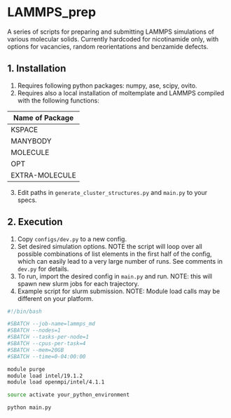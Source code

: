 
# LAMMPS_prep

A series of scripts for preparing and submitting LAMMPS simulations of various molecular solids.
Currently hardcoded for nicotinamide only, with options for vacancies, random reorientations and benzamide defects.


## 1. Installation
1. Requires following python packages: numpy, ase, scipy, ovito. 
2. Requires also a local installation of moltemplate and LAMMPS compiled with the following functions:

|Name of Package|
|---------------|
|KSPACE         |
|MANYBODY       |
|MOLECULE       |
|OPT            |
|EXTRA-MOLECULE |
3. Edit paths in `generate_cluster_structures.py` and `main.py` to your specs.

## 2. Execution
1. Copy `configs/dev.py` to a new config.
2. Set desired simulation options. NOTE the script will loop over all possible combinations of list elements in the first half of the config, which can easily lead to a very large number of runs. See comments in `dev.py` for details. 
3. To run, import the desired config in `main.py` and run. NOTE: this will spawn new slurm jobs for each trajectory.  
4. Example script for slurm submission. NOTE: Module load calls may be different on your platform. 
```bash
#!/bin/bash

#SBATCH --job-name=lammps_md
#SBATCH --nodes=1
#SBATCH --tasks-per-node=1
#SBATCH --cpus-per-task=4
#SBATCH --mem=20GB
#SBATCH --time=0-04:00:00

module purge
module load intel/19.1.2
module load openmpi/intel/4.1.1

source activate your_python_environment

python main.py
```